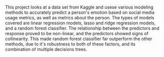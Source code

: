 This project looks at a data set from Kaggle and usese various modeling methods to accurately predict a person's emotion based on social media usage metrics, as well as metrics about the person. The types of models covered are linear regression models, lasso and ridge regression models, and a random forest classifier. The relationship between the predictors and response proved to be non-linear, and the predictors showed signs of collinearity. This made random forest classifier far outperform the other methods, due to it's robustness to both of these factors, and its combination of multiple decisions trees.
